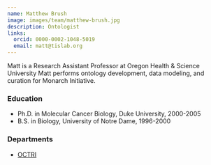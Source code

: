 ```yaml
---
name: Matthew Brush
image: images/team/matthew-brush.jpg
description: Ontologist
links:
  orcid: 0000-0002-1048-5019
  email: matt@tislab.org
---
```


Matt is a Research Assistant Professor at Oregon Health & Science University
Matt performs ontology development, data modeling, and curation for Monarch Initiative.

### Education

- Ph.D. in Molecular Cancer Biology, Duke University, 2000-2005
- B.S. in Biology, University of Notre Dame, 1996-2000

### Departments

- [OCTRI](http://www.ohsu.edu/xd/research/centers-institutes/octri/)
